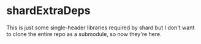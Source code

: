 # shardExtraDeps
This is just some single-header libraries required by shard but I don't want to clone the entire repo as a submodule, so now they're here.
